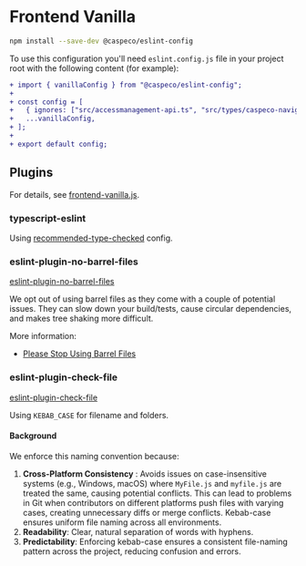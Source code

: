 # Frontend Vanilla

```bash
npm install --save-dev @caspeco/eslint-config
```

To use this configuration you'll need `eslint.config.js` file in your project root with the following content (for example):

```diff
+ import { vanillaConfig } from "@caspeco/eslint-config";
+
+ const config = [
+ 	{ ignores: ["src/accessmanagement-api.ts", "src/types/caspeco-navigation"] },
+ 	...vanillaConfig,
+ ];
+
+ export default config;
```

## Plugins

For details, see [frontend-vanilla.js](https://github.com/Caspeco/eslint-config/blob/main/src/frontend-vanilla.js).

### typescript-eslint

Using [recommended-type-checked](https://typescript-eslint.io/users/configs/#recommended-type-checked) config.

### eslint-plugin-no-barrel-files

[eslint-plugin-no-barrel-files](https://github.com/art0rz/eslint-plugin-no-barrel-files)

We opt out of using barrel files as they come with a couple of potential issues. They can slow down your build/tests, cause circular dependencies, and makes tree shaking more difficult.

More information:

- [Please Stop Using Barrel Files](https://tkdodo.eu/blog/please-stop-using-barrel-files)

### eslint-plugin-check-file

[eslint-plugin-check-file](https://github.com/dukeluo/eslint-plugin-check-file/)

Using `KEBAB_CASE` for filename and folders.

#### Background

We enforce this naming convention because:

1. **Cross-Platform Consistency** : Avoids issues on case-insensitive systems (e.g., Windows, macOS) where `MyFile.js` and `myfile.js` are treated the same, causing potential conflicts. This can lead to problems in Git when contributors on different platforms push files with varying cases, creating unnecessary diffs or merge conflicts. Kebab-case ensures uniform file naming across all environments.
2. **Readability**: Clear, natural separation of words with hyphens.
3. **Predictability**: Enforcing kebab-case ensures a consistent file-naming pattern across the project, reducing confusion and errors.
